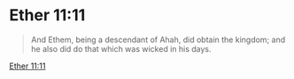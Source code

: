 # Ether 11:11

> And Ethem, being a descendant of Ahah, did obtain the kingdom; and he also did do that which was wicked in his days.

[Ether 11:11](https://www.churchofjesuschrist.org/study/scriptures/bofm/ether/11?lang=eng&id=p11#p11)


